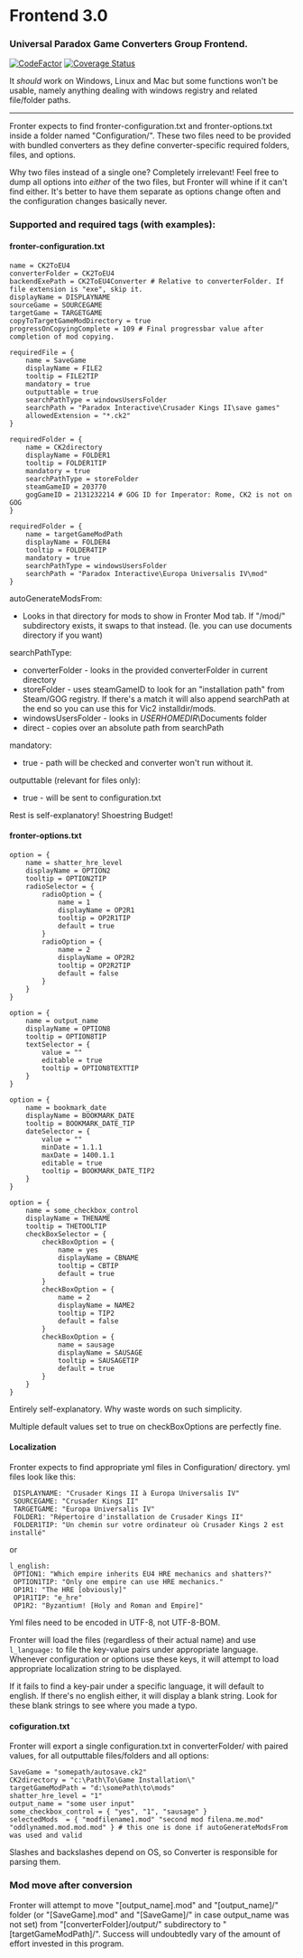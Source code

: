# Frontend 3.0
### Universal Paradox Game Converters Group Frontend.
[![CodeFactor](https://www.codefactor.io/repository/github/paradoxgameconverters/fronter.net/badge)](https://www.codefactor.io/repository/github/paradoxgameconverters/fronter.net)
[![Coverage Status](https://coveralls.io/repos/github/ParadoxGameConverters/Fronter.NET/badge.svg?branch=main)](https://coveralls.io/github/ParadoxGameConverters/Fronter.NET?branch=main)

It *should* work on Windows, Linux and Mac but some functions won't be usable,
namely anything dealing with windows registry and related file/folder paths.

---

Fronter expects to find fronter-configuration.txt and fronter-options.txt inside a folder named "Configuration/".
These two files need to be provided with bundled converters as they define converter-specific required folders, files, and options.

Why two files instead of a single one? Completely irrelevant! Feel free to dump all options into *either* of the two files,
but Fronter will whine if it can't find either. It's better to have them separate as options change often and the configuration changes basically never.

### Supported and required tags (with examples):
#### fronter-configuration.txt

```
name = CK2ToEU4
converterFolder = CK2ToEU4
backendExePath = CK2ToEU4Converter # Relative to converterFolder. If file extension is "exe", skip it.
displayName = DISPLAYNAME
sourceGame = SOURCEGAME
targetGame = TARGETGAME
copyToTargetGameModDirectory = true
progressOnCopyingComplete = 109 # Final progressbar value after completion of mod copying.

requiredFile = {
	name = SaveGame
	displayName = FILE2
	tooltip = FILE2TIP
	mandatory = true
	outputtable = true
	searchPathType = windowsUsersFolder
	searchPath = "Paradox Interactive\Crusader Kings II\save games"
	allowedExtension = "*.ck2"
}

requiredFolder = {
	name = CK2directory
	displayName = FOLDER1
	tooltip = FOLDER1TIP
	mandatory = true
	searchPathType = storeFolder
	steamGameID = 203770
	gogGameID = 2131232214 # GOG ID for Imperator: Rome, CK2 is not on GOG
}

requiredFolder = {
	name = targetGameModPath
	displayName = FOLDER4
	tooltip = FOLDER4TIP
	mandatory = true
	searchPathType = windowsUsersFolder
	searchPath = "Paradox Interactive\Europa Universalis IV\mod"
}
```

autoGenerateModsFrom:
-   Looks in that directory for mods to show in Fronter Mod tab. If "/mod/" subdirectory exists, it swaps to that instead. (Ie. you can use documents directory if you want)

searchPathType:
-   converterFolder - looks in the provided converterFolder in current directory
-   storeFolder - uses steamGameID to look for an "installation path" from Steam/GOG registry. If there's a match it will also append searchPath at the end so you can use this for Vic2 installdir/mods.
-   windowsUsersFolder - looks in $USERHOMEDIR$\Documents folder
-   direct - copies over an absolute path from searchPath

mandatory:
-   true - path will be checked and converter won't run without it.

outputtable (relevant for files only):
-   true - will be sent to configuration.txt

Rest is self-explanatory! Shoestring Budget!

#### fronter-options.txt

```
option = {
	name = shatter_hre_level
	displayName = OPTION2
	tooltip = OPTION2TIP
	radioSelector = {
		radioOption = {
			name = 1
			displayName = OP2R1
			tooltip = OP2R1TIP
			default = true
		}
		radioOption = {
			name = 2
			displayName = OP2R2
			tooltip = OP2R2TIP
			default = false
		}
	}
}

option = {
	name = output_name
	displayName = OPTION8
	tooltip = OPTION8TIP
	textSelector = {	
		value = ""
		editable = true
		tooltip = OPTION8TEXTTIP
	}
}

option = {
	name = bookmark_date
	displayName = BOOKMARK_DATE
	tooltip = BOOKMARK_DATE_TIP
	dateSelector = {
		value = ""
		minDate = 1.1.1
		maxDate = 1400.1.1
		editable = true
		tooltip = BOOKMARK_DATE_TIP2
	}
}

option = {
	name = some_checkbox_control
	displayName = THENAME
	tooltip = THETOOLTIP
	checkBoxSelector = {
		checkBoxOption = {
			name = yes
			displayName = CBNAME
			tooltip = CBTIP
			default = true
		}
		checkBoxOption = {
			name = 2
			displayName = NAME2
			tooltip = TIP2
			default = false
		}
		checkBoxOption = {
			name = sausage
			displayName = SAUSAGE
			tooltip = SAUSAGETIP
			default = true
		}
	}
}
```

Entirely self-explanatory. Why waste words on such simplicity.

Multiple default values set to true on checkBoxOptions are perfectly fine.

#### Localization

Fronter expects to find appropriate yml files in Configuration/ directory. yml files look like this:

```l_french:
 DISPLAYNAME: "Crusader Kings II à Europa Universalis IV"
 SOURCEGAME: "Crusader Kings II"
 TARGETGAME: "Europa Universalis IV"
 FOLDER1: "Répertoire d'installation de Crusader Kings II"
 FOLDER1TIP: "Un chemin sur votre ordinateur où Crusader Kings 2 est installé"
```
or
```
l_english:
 OPTION1: "Which empire inherits EU4 HRE mechanics and shatters?"
 OPTION1TIP: "Only one empire can use HRE mechanics."
 OP1R1: "The HRE [obviously]"
 OP1R1TIP: "e_hre"
 OP1R2: "Byzantium! [Holy and Roman and Empire]"
```

Yml files need to be encoded in UTF-8, not UTF-8-BOM.

Fronter will load the files (regardless of their actual name) and use `l_language:` to file the key-value pairs under appropriate language.
Whenever configuration or options use these keys, it will attempt to load appropriate localization string to be displayed.

If it fails to find a key-pair under a specific language, it will default to english. If there's no english either, it will display a blank string. 
Look for these blank strings to see where you made a typo.

#### cofiguration.txt

Fronter will export a single configuration.txt in converterFolder/ with paired values, for all outputtable files/folders and all options:

```
SaveGame = "somepath/autosave.ck2"
CK2directory = "c:\Path\To\Game Installation\"
targetGameModPath = "d:\somePath\to\mods"
shatter_hre_level = "1"
output_name = "some user input"
some_checkbox_control = { "yes", "1", "sausage" }
selectedMods  = { "modfilename1.mod" "second mod filena.me.mod" "oddlynamed.mod.mod.mod" } # this one is done if autoGenerateModsFrom was used and valid
```

Slashes and backslashes depend on OS, so Converter is responsible for parsing them.

### Mod move after conversion

Fronter will attempt to move "\[output_name\].mod" and "\[output_name\]/" folder (or "\[SaveGame\].mod" and "\[SaveGame\]/" in case output_name was not set) from "\[converterFolder\]/output/" subdirectory to "\[targetGameModPath\]/".
Success will undoubtedly vary of the amount of effort invested in this program.

